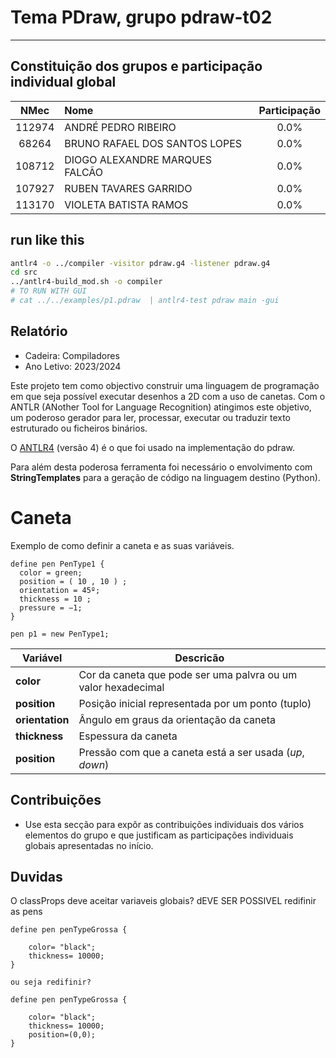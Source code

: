 # Tema **PDraw**, grupo **pdraw-t02**

---

## Constituição dos grupos e participação individual global

|  NMec  | Nome                           | Participação |
| :----: | :----------------------------- | :----------: |
| 112974 | ANDRÉ PEDRO RIBEIRO            |     0.0%     |
| 68264  | BRUNO RAFAEL DOS SANTOS LOPES  |     0.0%     |
| 108712 | DIOGO ALEXANDRE MARQUES FALCÃO |     0.0%     |
| 107927 | RUBEN TAVARES GARRIDO          |     0.0%     |
| 113170 | VIOLETA BATISTA RAMOS          |     0.0%     |

## **run like this**

```bash
antlr4 -o ../compiler -visitor pdraw.g4 -listener pdraw.g4
cd src
../antlr4-build_mod.sh -o compiler
# TO RUN WITH GUI
# cat ../../examples/p1.pdraw  | antlr4-test pdraw main -gui
```

## Relatório

- Cadeira: Compiladores
- Ano Letivo: 2023/2024

Este projeto tem como objectivo construir uma linguagem de programação em que seja possível executar desenhos a 2D com a uso de canetas. Com o ANTLR (ANother Tool for Language Recognition) atingimos este objetivo, um poderoso gerador para ler, processar, executar ou traduzir texto estruturado ou ficheiros binários.

O [ANTLR4](https://www.antlr.org/download.html) (versão 4) é o que foi usado na implementação do pdraw.

Para além desta poderosa ferramenta foi necessário o envolvimento com **StringTemplates** para a geração de código na linguagem destino (Python).

# Caneta

Exemplo de como definir a caneta e as suas variáveis.

```
define pen PenType1 {
  color = green;
  position = ( 10 , 10 ) ;
  orientation = 45º; 
  thickness = 10 ; 
  pressure = −1; 
}

pen p1 = new PenType1;
```


| Variável | Descricão |
| --- | --- |
| __color__ | Cor da caneta que pode ser uma palvra ou um valor hexadecimal |
| __position__ | Posição inicial representada por um ponto (tuplo) |
| __orientation__ | Ângulo em graus da orientação da caneta |
| __thickness__ | Espessura da caneta |
| __position__ | Pressão com que a caneta está a ser usada (_up_, _down_) |





## Contribuições

- Use esta secção para expôr as contribuições individuais dos vários elementos do grupo e que
  justificam as participações individuais globais apresentadas no início.

## Duvidas

O classProps deve aceitar variaveis globais?
dEVE SER POSSIVEL redifinir as pens

```pdraw
define pen penTypeGrossa {

    color= "black";
    thickness= 10000;
}

ou seja redifinir?

define pen penTypeGrossa {

    color= "black";
    thickness= 10000;
    position=(0,0);
}
```
